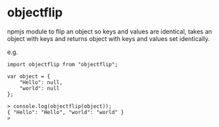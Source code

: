 # objectflip

npmjs module to flip an object so keys and values are identical, takes an object with keys and returns object with keys and values set identically.

e.g.

	import objectflip from "objectflip";
	
	var object = {
		"Hello": null,
		"world": null
	};
	
	> console.log(objectflip(object));
	{ "Hello": "Hello", "world": "world" }
	>


